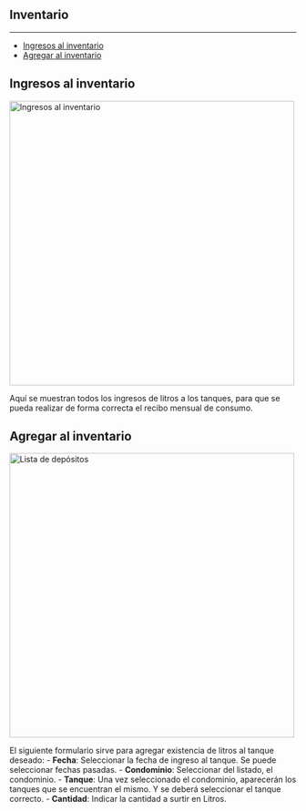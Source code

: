 ## Inventario

---

- [Ingresos al inventario](#inventory-table)
- [Agregar al inventario](#add-inventory)

<a name="inventory-table"></a>
## Ingresos al inventario

<img alt="Ingresos al inventario" src="/documentation/inventory_table.png" width="500">

Aquí se muestran todos los ingresos de litros a los tanques, para que se pueda realizar de forma correcta el recibo mensual de consumo. 

<a name="add-inventory"></a>
## Agregar al inventario

<img alt="Lista de depósitos" src="/documentation/add_inventory.png" width="500">

El siguiente formulario sirve para agregar existencia de litros al tanque deseado: 
    - **Fecha**: Seleccionar la fecha de ingreso al tanque. Se puede seleccionar fechas pasadas. 
    - **Condominio**: Seleccionar del listado, el condominio. 
    - **Tanque**: Una vez seleccionado el condominio, aparecerán los tanques que se encuentran el mismo. Y se deberá seleccionar el tanque correcto.
    - **Cantidad**: Indicar la cantidad a surtir en Litros. 

